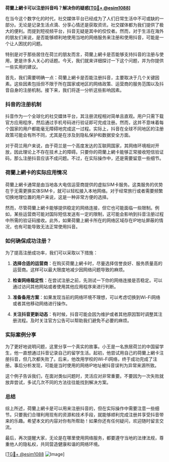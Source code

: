 **荷蘭上網卡可以注册抖音吗？解决你的疑惑[[TG💪+ @esim1088](https://t.me/s/esim1088)]**

在当今这个数字化的时代，社交媒体平台已经成为了人们日常生活中不可或缺的一部分。无论是记录生活点滴、分享心情还是获取资讯，社交媒体都为我们提供了极大的便利。而提到短视频平台，抖音无疑是其中的佼佼者。然而，对于生活在海外的朋友们来说，是否能够顺利地使用当地的网络服务来注册和使用抖音，可能是一个让人困扰的问题。

特别是对于那些居住在荷兰的朋友而言，荷蘭上網卡是否能够支持抖音的注册与使用，更是许多人关心的话题。今天，我们就来详细探讨一下这个问题，并为你提供一些实用的建议。

首先，我们需要明确一点：荷蘭上網卡是否能注册抖音，主要取决于几个关键因素。这些因素包括但不限于所在国家或地区的网络政策、运营商的服务范围以及抖音自身的注册机制。接下来，我们将逐一分析这些影响因素。

### 抖音的注册机制

抖音作为一个全球化的社交媒体平台，其注册流程相对简单且直观。用户只需下载官方应用程序，然后通过手机号码进行验证即可完成注册。然而，这并不意味着每个国家的用户都能毫无障碍地完成这一过程。实际上，抖音在全球不同地区的注册政策可能会有所不同，尤其是在涉及到隐私保护和数据安全方面。

对于荷兰用户来说，由于荷兰是一个高度发达的互联网国家，其网络环境相对开放，因此理论上不存在技术上的障碍。只要你的荷蘭上網卡能够正常接收短信验证码，那么注册抖音应该不成问题。不过，在实际操作中，还是需要留意一些细节。

### 荷蘭上網卡的实际应用情况

荷蘭上網卡通常是由当地各大电信运营商提供的虚拟SIM卡服务。这类服务的优势在于无需更换实体SIM卡，就可以轻松接入本地网络。对于经常旅行或者需要频繁切换地理位置的用户来说，这是一种非常方便的选择。

然而，尽管荷蘭上網卡能够提供稳定的网络连接，但它也可能面临一些限制。例如，某些运营商可能对国际短信发送有一定的限制，这可能会影响到抖音注册过程中所需的验证码接收。此外，如果荷蘭上網卡所在的网络区域存在IP地址屏蔽的情况，也有可能导致无法正常使用抖音。

### 如何确保成功注册？

为了提高注册成功率，我们可以采取以下措施：

1. **选择合适的运营商**：在购买荷蘭上網卡时，尽量选择信誉良好、服务质量高的运营商。这样可以最大限度地减少因网络问题导致的麻烦。
   
2. **检查网络稳定性**：在尝试注册之前，先测试一下你的网络连接是否稳定。可以通过访问其他网站或者使用其他应用程序来进行判断。

3. **准备备用方案**：如果发现当前的网络环境不理想，可以考虑切换到Wi-Fi网络或者其他移动网络进行操作。

4. **关注抖音更新动态**：有时候，抖音可能会因为维护或者其他原因暂时调整其注册流程。及时关注官方公告可以帮助我们避免不必要的麻烦。

### 实际案例分享

为了更好地说明问题，这里分享一个真实的故事。小王是一名旅居荷兰的中国留学生，他一直想通过抖音记录自己的留学生活。起初，他尝试用自己的荷蘭上網卡注册抖音，但几次都失败了。后来，他改用学校的Wi-Fi网络，终于成功完成了注册。事后分析发现，可能是当时使用的网络IP地址被抖音误判为异常来源所致。

这个例子告诉我们，在面对类似问题时，灵活应对非常重要。不要因为一次失败就放弃尝试，多试几次不同的方法往往能找到解决方案。

### 总结

综上所述，荷蘭上網卡是可以用来注册抖音的，但在实际操作中需要注意一些细节。只要我们合理利用现有的资源和技术手段，就能够顺利完成注册并享受抖音带来的乐趣。希望本文的内容对你有所帮助！如果你还有任何疑问，欢迎随时留言交流。

最后，再次提醒大家，无论是在哪里使用网络服务，都要遵守当地的法律法规，尊重他人的隐私权，共同营造健康和谐的网络环境。

[[TG💪+ @esim1088](https://t.me/s/esim1088) ![Image](https://i.postimg.cc/4NQfJmqS/Snipaste-2025-05-13-00-14-12.png)]